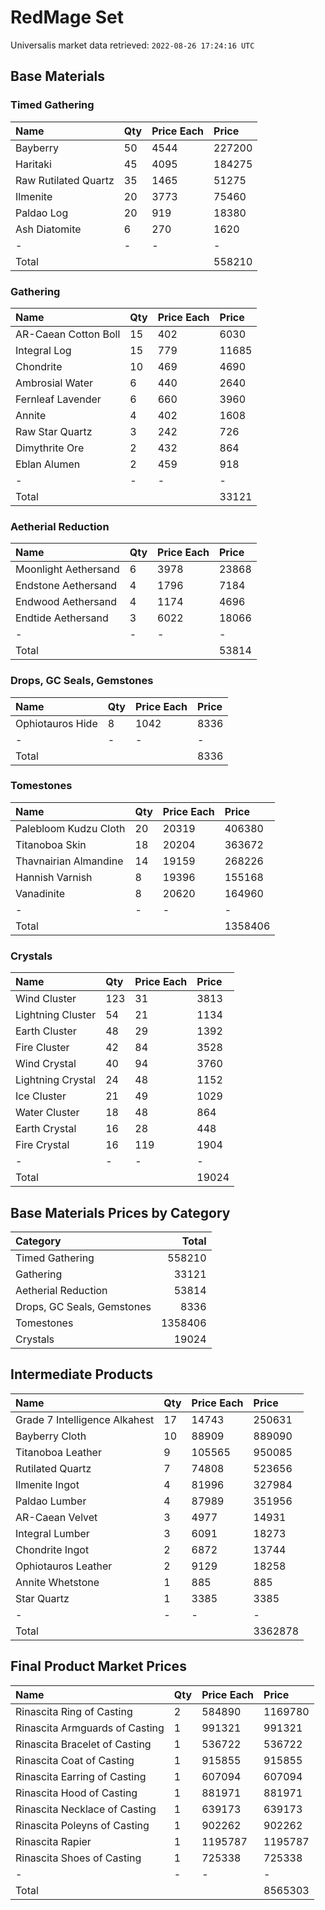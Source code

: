 # RedMage Set

Universalis market data retrieved: `2022-08-26 17:24:16 UTC`

## Base Materials

### Timed Gathering

| Name                 | Qty   | Price Each   | Price   |
|:---------------------|:------|:-------------|:--------|
| Bayberry             | 50    | 4544         | 227200  |
| Haritaki             | 45    | 4095         | 184275  |
| Raw Rutilated Quartz | 35    | 1465         | 51275   |
| Ilmenite             | 20    | 3773         | 75460   |
| Paldao Log           | 20    | 919          | 18380   |
| Ash Diatomite        | 6     | 270          | 1620    |
| -                    | -     | -            | -       |
| Total                |       |              | 558210  |

### Gathering

| Name                 | Qty   | Price Each   | Price   |
|:---------------------|:------|:-------------|:--------|
| AR-Caean Cotton Boll | 15    | 402          | 6030    |
| Integral Log         | 15    | 779          | 11685   |
| Chondrite            | 10    | 469          | 4690    |
| Ambrosial Water      | 6     | 440          | 2640    |
| Fernleaf Lavender    | 6     | 660          | 3960    |
| Annite               | 4     | 402          | 1608    |
| Raw Star Quartz      | 3     | 242          | 726     |
| Dimythrite Ore       | 2     | 432          | 864     |
| Eblan Alumen         | 2     | 459          | 918     |
| -                    | -     | -            | -       |
| Total                |       |              | 33121   |

### Aetherial Reduction

| Name                 | Qty   | Price Each   | Price   |
|:---------------------|:------|:-------------|:--------|
| Moonlight Aethersand | 6     | 3978         | 23868   |
| Endstone Aethersand  | 4     | 1796         | 7184    |
| Endwood Aethersand   | 4     | 1174         | 4696    |
| Endtide Aethersand   | 3     | 6022         | 18066   |
| -                    | -     | -            | -       |
| Total                |       |              | 53814   |

### Drops, GC Seals, Gemstones

| Name             | Qty   | Price Each   | Price   |
|:-----------------|:------|:-------------|:--------|
| Ophiotauros Hide | 8     | 1042         | 8336    |
| -                | -     | -            | -       |
| Total            |       |              | 8336    |

### Tomestones

| Name                  | Qty   | Price Each   | Price   |
|:----------------------|:------|:-------------|:--------|
| Palebloom Kudzu Cloth | 20    | 20319        | 406380  |
| Titanoboa Skin        | 18    | 20204        | 363672  |
| Thavnairian Almandine | 14    | 19159        | 268226  |
| Hannish Varnish       | 8     | 19396        | 155168  |
| Vanadinite            | 8     | 20620        | 164960  |
| -                     | -     | -            | -       |
| Total                 |       |              | 1358406 |

### Crystals

| Name              | Qty   | Price Each   | Price   |
|:------------------|:------|:-------------|:--------|
| Wind Cluster      | 123   | 31           | 3813    |
| Lightning Cluster | 54    | 21           | 1134    |
| Earth Cluster     | 48    | 29           | 1392    |
| Fire Cluster      | 42    | 84           | 3528    |
| Wind Crystal      | 40    | 94           | 3760    |
| Lightning Crystal | 24    | 48           | 1152    |
| Ice Cluster       | 21    | 49           | 1029    |
| Water Cluster     | 18    | 48           | 864     |
| Earth Crystal     | 16    | 28           | 448     |
| Fire Crystal      | 16    | 119          | 1904    |
| -                 | -     | -            | -       |
| Total             |       |              | 19024   |

## Base Materials Prices by Category

| Category                   |   Total |
|:---------------------------|--------:|
| Timed Gathering            |  558210 |
| Gathering                  |   33121 |
| Aetherial Reduction        |   53814 |
| Drops, GC Seals, Gemstones |    8336 |
| Tomestones                 | 1358406 |
| Crystals                   |   19024 |

## Intermediate Products

| Name                          | Qty   | Price Each   | Price   |
|:------------------------------|:------|:-------------|:--------|
| Grade 7 Intelligence Alkahest | 17    | 14743        | 250631  |
| Bayberry Cloth                | 10    | 88909        | 889090  |
| Titanoboa Leather             | 9     | 105565       | 950085  |
| Rutilated Quartz              | 7     | 74808        | 523656  |
| Ilmenite Ingot                | 4     | 81996        | 327984  |
| Paldao Lumber                 | 4     | 87989        | 351956  |
| AR-Caean Velvet               | 3     | 4977         | 14931   |
| Integral Lumber               | 3     | 6091         | 18273   |
| Chondrite Ingot               | 2     | 6872         | 13744   |
| Ophiotauros Leather           | 2     | 9129         | 18258   |
| Annite Whetstone              | 1     | 885          | 885     |
| Star Quartz                   | 1     | 3385         | 3385    |
| -                             | -     | -            | -       |
| Total                         |       |              | 3362878 |

## Final Product Market Prices

| Name                           | Qty   | Price Each   | Price   |
|:-------------------------------|:------|:-------------|:--------|
| Rinascita Ring of Casting      | 2     | 584890       | 1169780 |
| Rinascita Armguards of Casting | 1     | 991321       | 991321  |
| Rinascita Bracelet of Casting  | 1     | 536722       | 536722  |
| Rinascita Coat of Casting      | 1     | 915855       | 915855  |
| Rinascita Earring of Casting   | 1     | 607094       | 607094  |
| Rinascita Hood of Casting      | 1     | 881971       | 881971  |
| Rinascita Necklace of Casting  | 1     | 639173       | 639173  |
| Rinascita Poleyns of Casting   | 1     | 902262       | 902262  |
| Rinascita Rapier               | 1     | 1195787      | 1195787 |
| Rinascita Shoes of Casting     | 1     | 725338       | 725338  |
| -                              | -     | -            | -       |
| Total                          |       |              | 8565303 |